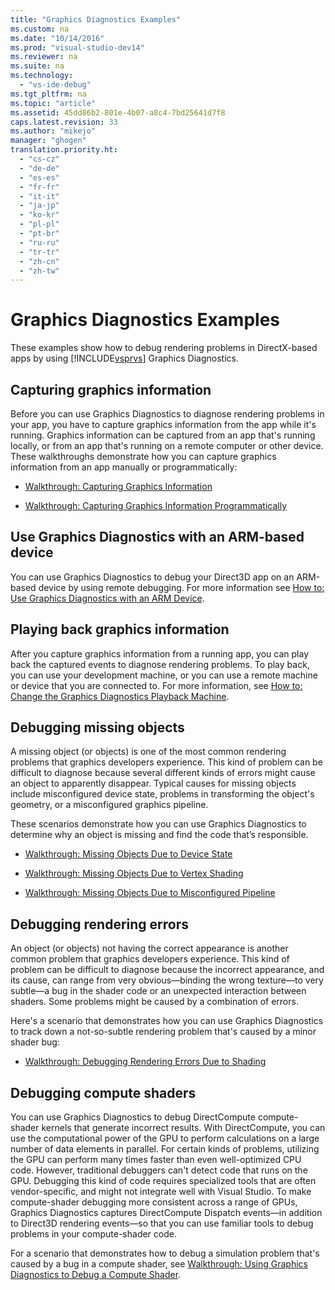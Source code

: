 ```yaml
---
title: "Graphics Diagnostics Examples"
ms.custom: na
ms.date: "10/14/2016"
ms.prod: "visual-studio-dev14"
ms.reviewer: na
ms.suite: na
ms.technology: 
  - "vs-ide-debug"
ms.tgt_pltfrm: na
ms.topic: "article"
ms.assetid: 45dd86b2-801e-4b07-a8c4-7bd25641d7f8
caps.latest.revision: 33
ms.author: "mikejo"
manager: "ghogen"
translation.priority.ht: 
  - "cs-cz"
  - "de-de"
  - "es-es"
  - "fr-fr"
  - "it-it"
  - "ja-jp"
  - "ko-kr"
  - "pl-pl"
  - "pt-br"
  - "ru-ru"
  - "tr-tr"
  - "zh-cn"
  - "zh-tw"
---
```

# Graphics Diagnostics Examples
These examples show how to debug rendering problems in DirectX-based apps by using [!INCLUDE[vsprvs](../codequality/includes/vsprvs_md.md)] Graphics Diagnostics.  
  
## Capturing graphics information  
 Before you can use Graphics Diagnostics to diagnose rendering problems in your app, you have to capture graphics information from the app while it's running. Graphics information can be captured from an app that's running locally, or from an app that's running on a remote computer or other device. These walkthroughs demonstrate how you can capture graphics information from an app manually or programmatically:  
  
-   [Walkthrough: Capturing Graphics Information](../debugger/walkthrough--capturing-graphics-information.md)  
  
-   [Walkthrough: Capturing Graphics Information Programmatically](../debugger/walkthrough--capturing-graphics-information-programmatically.md)  
  
## Use Graphics Diagnostics with an ARM-based device  
 You can use Graphics Diagnostics to debug your Direct3D app on an ARM-based device by using remote debugging. For more information see [How to: Use Graphics Diagnostics with an ARM Device](../debugger/how-to--use-graphics-diagnostics-with-an-arm-device.md).  
  
## Playing back graphics information  
 After you capture graphics information from a running app, you can play back the captured events to diagnose rendering problems. To play back, you can use your development machine, or you can use a remote machine or device that you are connected to. For more information, see [How to: Change the Graphics Diagnostics Playback Machine](../debugger/how-to--change-the-graphics-diagnostics-playback-machine.md).  
  
## Debugging missing objects  
 A missing object (or objects) is one of the most common rendering problems that graphics developers experience. This kind of problem can be difficult to diagnose because several different kinds of errors might cause an object to apparently disappear. Typical causes for missing objects include misconfigured device state, problems in transforming the object's geometry, or a misconfigured graphics pipeline.  
  
 These scenarios demonstrate how you can use Graphics Diagnostics to determine why an object is missing and find the code that’s responsible.  
  
-   [Walkthrough: Missing Objects Due to Device State](../debugger/walkthrough--missing-objects-due-to-device-state.md)  
  
-   [Walkthrough: Missing Objects Due to Vertex Shading](../debugger/walkthrough--missing-objects-due-to-vertex-shading.md)  
  
-   [Walkthrough: Missing Objects Due to Misconfigured Pipeline](../debugger/walkthrough--missing-objects-due-to-misconfigured-pipeline.md)  
  
## Debugging rendering errors  
 An object (or objects) not having the correct appearance is another common problem that graphics developers experience. This kind of problem can be difficult to diagnose because the incorrect appearance, and its cause, can range from very obvious—binding the wrong texture—to very subtle—a bug in the shader code or an unexpected interaction between shaders. Some problems might be caused by a combination of errors.  
  
 Here's a scenario that demonstrates how you can use Graphics Diagnostics to track down a not-so-subtle rendering problem that's caused by a minor shader bug:  
  
-   [Walkthrough: Debugging Rendering Errors Due to Shading](../debugger/walkthrough--debugging-rendering-errors-due-to-shading.md)  
  
## Debugging compute shaders  
 You can use Graphics Diagnostics to debug DirectCompute compute-shader kernels that generate incorrect results. With DirectCompute, you can use the computational power of the GPU to perform calculations on a large number of data elements in parallel. For certain kinds of problems, utilizing the GPU can perform many times faster than even well-optimized CPU code. However, traditional debuggers can't detect code that runs on the GPU. Debugging this kind of code requires specialized tools that are often vendor-specific, and might not integrate well with Visual Studio. To make compute-shader debugging more consistent across a range of GPUs, Graphics Diagnostics captures DirectCompute Dispatch events—in addition to Direct3D rendering events—so that you can use familiar tools to debug problems in your compute-shader code.  
  
 For a scenario that demonstrates how to debug a simulation problem that's caused by a bug in a compute shader, see [Walkthrough: Using Graphics Diagnostics to Debug a Compute Shader](../debugger/walkthrough--using-graphics-diagnostics-to-debug-a-compute-shader.md).